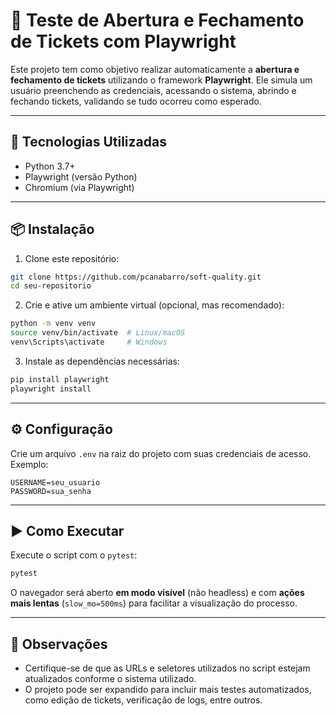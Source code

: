 # 🧪 Teste de Abertura e Fechamento de Tickets com Playwright

Este projeto tem como objetivo realizar automaticamente a **abertura e fechamento de tickets** utilizando o framework **Playwright**. Ele simula um usuário preenchendo as credenciais, acessando o sistema, abrindo e fechando tickets, validando se tudo ocorreu como esperado.

---

## 🔧 Tecnologias Utilizadas

- Python 3.7+
- Playwright (versão Python)
- Chromium (via Playwright)

---

## 📦 Instalação

1. Clone este repositório:
```bash
git clone https://github.com/pcanabarro/soft-quality.git
cd seu-repositorio
```

2. Crie e ative um ambiente virtual (opcional, mas recomendado):
```bash
python -m venv venv
source venv/bin/activate  # Linux/macOS
venv\Scripts\activate     # Windows
```

3. Instale as dependências necessárias:
```bash
pip install playwright
playwright install
```

---

## ⚙️ Configuração

Crie um arquivo `.env` na raiz do projeto com suas credenciais de acesso. Exemplo:
```
USERNAME=seu_usuario
PASSWORD=sua_senha
```

---

## ▶️ Como Executar

Execute o script com o `pytest`:

```bash
pytest
```

O navegador será aberto **em modo visível** (não headless) e com **ações mais lentas** (`slow_mo=500ms`) para facilitar a visualização do processo.

---

## 📝 Observações

- Certifique-se de que as URLs e seletores utilizados no script estejam atualizados conforme o sistema utilizado.
- O projeto pode ser expandido para incluir mais testes automatizados, como edição de tickets, verificação de logs, entre outros.
